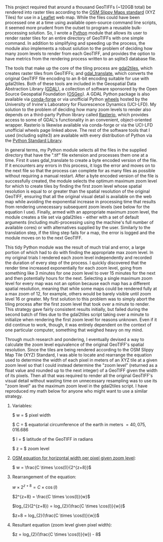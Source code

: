This project required that around a thousand GeoTIFFs (~120GB total) be rendered into raster tiles according to the [OSM Slippy Maps standard](https://wiki.openstreetmap.org/wiki/Slippy_map) (XYZ Tiles) for use in a [Leaflet](https://leafletjs.com/) web map. While the files could have been processed one at a time using available open-source command line scripts, it seemed more prudent from the outset to program a reusable bulk-processing solution. So, I wrote a [Python](https://www.python.org/) module that allows its user to render raster tiles for an entire directory of GeoTIFFs with one simple command. In addition to simplifying and speeding up the process, the module also implements a robust solution to the problem of deciding how many zoom levels to render from each GeoTIFF, and provides the option to have metrics from the rendering process written to an sqlite3 database file. 

The tools that make up the core of the tiling process are [gdal2tiles](https://gdal.org/programs/gdal2tiles.html#gdal2tiles), which creates raster tiles from GeoTIFFs; and [gdal_translate](https://gdal.org/programs/gdal_translate.html#gdal-translate), which converts the original GeoTIFF file encoding to an 8-bit encoding suitable for use with gdal2tiles. Both of these tools are included in the Geospatial Data Abstraction Library ([GDAL](https://gdal.org/)), a collection of software sponsored by the Open Source Geospatial Foundation ([OSGeo](https://www.osgeo.org/)). A GDAL Python package is also available via [conda-forge](https://anaconda.org/conda-forge/gdal) or via unofficial Python [wheels](https://www.lfd.uci.edu/~gohlke/pythonlibs) hosted by the University of Irvine's Laboratory for Fluorescence Dynamics (UCI-LFD). My solution to the problem of deciding how many zoom levels to render also depends on a third-party Python library called [Rasterio](https://rasterio.readthedocs.io/en/latest/), which provides access to some of GDAL's functionality in an convenient, object-oriented wrapper. Rasterio is likewise available via conda-forge or via the UCI-LFD unofficial wheels page linked above. The rest of the software tools that I used (including sqlite3) are available with every distribution of Python via the [Python Standard Library](https://docs.python.org/3/library/).

In general terms, my Python module selects all the files in the supplied directory that have the ".tif" file extension and processes them one at a time. First it uses gdal_translate to create a byte encoded version of the file. If it encounters any errors in this process, it logs the error and moves on to the next file so that the process can complete for as many files as possible without requiring a manual restart. After a byte encoded version of the file is successfully created, the module selects the optimum maximum zoom level for which to create tiles by finding the first zoom level whose spatial resolution is equal to or greater than the spatial resolution of the original GeoTIFF, ensuring that all the original visual detail is available on the web map while avoiding the exponential increase in processing time that results from rendering unnecessary subsequent zoom levels (see below for the equation I use). Finally, armed with an appropriate maximum zoom level, the module creates a tile set via gdal2tiles - either with a set of default arguments (including multi-processing using the machine's full number of available cores) or with alternatives supplied by the user. Similarly to the translation step, if the tiling step fails for a map, the error is logged and the module moves on to the next GeoTIFF. 

This tidy Python module was the result of much trial and error, a large portion of which had to do with finding the appropriate max zoom level. In my original trials I rendered each zoom level independently and recorded the duration of every step of the process. I quickly discovered that the render time increased exponentially for each zoom level, going from something like 3 minutes for one zoom level to over 15 minutes for the next and then potentially hours for the next. Selecting a single maximum zoom level for every map was not an option because each map has a different spatial resolution, meaning that while some maps could be rendered fully at a max zoom of 12, for example, others would be barely visible until zoom level 16 or greater. My first solution to this problem was to simply abort the tiling process after the first zoom level that took over a minute to render. This strategy gave fairly consistent results initially, but failed during the second batch of files due to the gdal2tiles script taking over a minute to initialize when rendering the first zoom level for reasons unknown. Even if it did continue to work, though, it was entirely dependent on the context of one particular computer, something that weighed heavy on my mind. 

Through much research and pondering, I eventually devised a way to calculate the zoom level equivalence of the original GeoTIFF's spatial resolution. Since the tiles are being rendered according to the OSM Slippy Map Tile (XYZ) Standard, I was able to locate and rearrange the equation used to determine the width of each pixel in meters of an XYZ tile at a given zoom level so that I could instead determine the "zoom level" (returned as a float value and rounded up to the next integer) of a GeoTIFF given the width of its pixels. Then all that was required to render all the original GeoTIFF's visual detail without wasting time on unnecessary resampling was to use its "zoom level" as the maximum zoom level in the gdal2tiles script. I have reproduced my math below for anyone who might want to use a similar strategy. 

1. Variables:

    $ w = $ pixel width

    $ C = $ equatorial circumference of the earth in meters $= 40,075,016.686$

    $ l = $ latitude of the GeoTIFF in radians

    $ z = $ zoom level

1. [OSM equation for horizontal width per pixel given zoom level](https://wiki.openstreetmap.org/wiki/Zoom_levels#:~:text=Distance%20per%20pixel%20math):

    $ w = \frac{C \times \cos(l)}{2^{z+8}}$

1. Rearrangement of the equation:

    $w \times 2^{z+8} = C \times \cos(l)$

    $2^{z+8} = \frac{C \times \cos(l)}{w}$

    $log_{2}(2^{z+8}) = log_{2}(\frac{C \times \cos(l)}{w})$

    $z+8 = log_{2}(\frac{C \times \cos(l)}{w})$

1. Resultant equation (zoom level given pixel width):

    $z = log_{2}(\frac{C \times \cos(l)}{w}) - 8$
